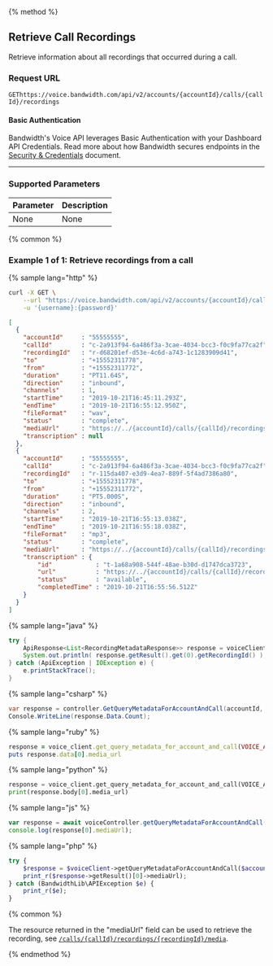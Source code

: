 {% method %}

## Retrieve Call Recordings
Retrieve information about all recordings that occurred during a call.

### Request URL

<code class="get">GET</code>`https://voice.bandwidth.com/api/v2/accounts/{accountId}/calls/{callId}/recordings`

#### Basic Authentication

Bandwidth's Voice API leverages Basic Authentication with your Dashboard API Credentials. Read more about how Bandwidth secures endpoints in the [Security & Credentials](../../../guides/accountCredentials.md) document.

---

### Supported Parameters

| Parameter | Description |
|:----------|:------------|
| None      | None        |

{% common %}

### Example 1 of 1: Retrieve recordings from a call

{% sample lang="http" %}

```bash
curl -X GET \
    --url "https://voice.bandwidth.com/api/v2/accounts/{accountId}/calls/{callId}/recordings" \
    -u '{username}:{password}'
```

```json
[
  {
    "accountId"     : "55555555",
    "callId"        : "c-2a913f94-6a486f3a-3cae-4034-bcc3-f0c9fa77ca2f",
    "recordingId"   : "r-d68201ef-d53e-4c6d-a743-1c1283909d41",
    "to"            : "+15552311778",
    "from"          : "+15552311772",
    "duration"      : "PT11.64S",
    "direction"     : "inbound",
    "channels"      : 1,
    "startTime"     : "2019-10-21T16:45:11.293Z",
    "endTime"       : "2019-10-21T16:55:12.950Z",
    "fileFormat"    : "wav",
    "status"        : "complete",
    "mediaUrl"      : "https://../{accountId}/calls/{callId}/recordings/{recordingId-1}/media",
    "transcription" : null
  },
  {
    "accountId"     : "55555555",
    "callId"        : "c-2a913f94-6a486f3a-3cae-4034-bcc3-f0c9fa77ca2f",
    "recordingId"   : "r-115da407-e3d9-4ea7-889f-5f4ad7386a80",
    "to"            : "+15552311778",
    "from"          : "+15552311772",
    "duration"      : "PT5.000S",
    "direction"     : "inbound",
    "channels"      : 2,
    "startTime"     : "2019-10-21T16:55:13.038Z",
    "endTime"       : "2019-10-21T16:55:18.038Z",
    "fileFormat"    : "mp3",
    "status"        : "complete",
    "mediaUrl"      : "https://../{accountId}/calls/{callId}/recordings/{recordingId-2}/media",
    "transcription" : {
        "id"            : "t-1a68a908-544f-48ae-b30d-d1747dca3723",
        "url"           : "https://../{accountId}/calls/{callId}/recordings/{recordingId-2}/transcription",
        "status"        : "available",
        "completedTime" : "2019-10-21T16:55:56.512Z"
    }
  }
]
```

{% sample lang="java" %}

```java
try {
    ApiResponse<List<RecordingMetadataResponse>> response = voiceClient.getQueryMetadataForAccountAndCall(VOICE_ACCOUNT_ID, "callId");
    System.out.println( response.getResult().get(0).getRecordingId() );
} catch (ApiException | IOException e) {
    e.printStackTrace();
}
```

{% sample lang="csharp" %}

```csharp
var response = controller.GetQueryMetadataForAccountAndCall(accountId, callId);
Console.WriteLine(response.Data.Count);
```

{% sample lang="ruby" %}

```ruby
response = voice_client.get_query_metadata_for_account_and_call(VOICE_ACCOUNT_ID, call_id)
puts response.data[0].media_url
```

{% sample lang="python" %}

```python
response = voice_client.get_query_metadata_for_account_and_call(VOICE_ACCOUNT_ID, call_id)
print(response.body[0].media_url)
```

{% sample lang="js" %}

```js
var response = await voiceController.getQueryMetadataForAccountAndCall(accountId, callId);
console.log(response[0].mediaUrl);
```

{% sample lang="php" %}

```php
try {
    $response = $voiceClient->getQueryMetadataForAccountAndCall($accountId, $callId)
    print_r($response->getResult()[0]->mediaUrl);
} catch (BandwidthLib\APIException $e) {
    print_r($e);
}
```

{% common %}

The resource returned in the "mediaUrl" field can be used to retrieve the recording, see [`/calls/{callId}/recordings/{recordingId}/media`](getCallsCallIdRecordingsRecordingIdMedia.md).

{% endmethod %}
